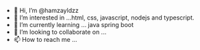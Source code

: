 - 👋 Hi, I’m @hamzayldzz
- 👀 I’m interested in ...html, css, javascript, nodejs and typescript.
- 🌱 I’m currently learning ... java spring boot
- 💞️ I’m looking to collaborate on ...
- 📫 How to reach me ...

<!---
hamzayldzz/hamzayldzz is a ✨ special ✨ repository because its `README.md` (this file) appears on your GitHub profile.
You can click the Preview link to take a look at your changes.
--->
